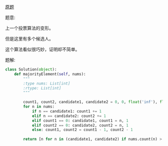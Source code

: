 [原题](https://leetcode.com/problems/majority-element-ii)

题意:


上一个投票算法的变形。

但是这里有多个候选人。

这个算法看似很巧妙，证明却不简单。

题解:


```Python
class Solution(object):
    def majorityElement(self, nums):
        """
        :type nums: List[int]
        :rtype: List[int]
        """
        
        count1, count2, candidate1, candidate2 = 0, 0, float('inf'), float('-inf') # 注意分析开始的情况。
        for n in nums:
            if n == candidate1: count1 += 1
            elif n == candidate2: count2 += 1
            elif count1 == 0: candidate1, count1 = n, 1
            elif count2 == 0: candidate2, count2 = n, 1
            else: count1, count2 = count1 - 1, count2 - 1
        
        return [n for n in (candidate1, candidate2) if nums.count(n) > len(nums) // 3]
```
